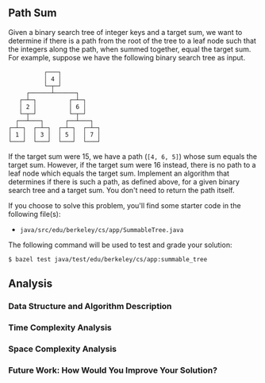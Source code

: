 Path Sum
--------
Given a binary search tree of integer keys and a target sum, we want to determine if there is a path
from the root of the tree to a leaf node such that the integers along the path, when summed
together, equal the target sum. For example, suppose we have the following binary search tree as
input.

              ┌───┐
              │ 4 │
              └─┬─┘
         ┌──────┴──────┐
       ┌─┴─┐         ┌─┴─┐
       │ 2 │         │ 6 │
       └─┬─┘         └─┬─┘
      ┌──┴───┐      ┌──┴───┐
    ┌─┴─┐  ┌─┴─┐  ┌─┴─┐  ┌─┴─┐
    │ 1 │  │ 3 │  │ 5 │  │ 7 │
    └───┘  └───┘  └───┘  └───┘

If the target sum were 15, we have a path (`[4, 6, 5]`) whose sum equals the target sum. However, if
the target sum were 16 instead, there is no path to a leaf node which equals the target sum.
Implement an algorithm that determines if there is such a path, as defined above, for a given binary
search tree and a target sum. You don't need to return the path itself.

If you choose to solve this problem, you'll find some starter code in the following file(s):

- `java/src/edu/berkeley/cs/app/SummableTree.java`

The following command will be used to test and grade your solution:

    $ bazel test java/test/edu/berkeley/cs/app:summable_tree

Analysis
--------
### Data Structure and Algorithm Description

### Time Complexity Analysis

### Space Complexity Analysis

### Future Work: How Would You Improve Your Solution?
